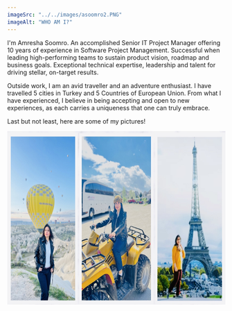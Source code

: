 ```yaml
---
imageSrc: "../../images/asoomro2.PNG"
imageAlt: "WHO AM I?"
---
```


I'm  Amresha Soomro. An accomplished Senior IT Project Manager offering 10 years of experience in Software Project Management. Successful when leading high-performing teams to sustain product vision, roadmap and business goals. Exceptional technical expertise, leadership and talent for driving stellar, on-target results.


Outside work, I am an avid traveller and an adventure enthusiast. I have travelled 5 cities in Turkey and 5 Countries of European Union. From what I have experienced, I believe in being accepting and open to new experiences, as each carries a uniqueness that one can truly embrace.

Last but not least, here are some of my pictures!

<img src="../../images/PhotoCollage.jpeg" height="400px" scale ="50%" alt="My cool pictures"/>